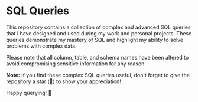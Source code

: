 # SQL Queries
 
This repository contains a collection of complex and advanced SQL queries that I have designed and used during my work and personal projects. These queries demonstrate my mastery of SQL and highlight my ability to solve problems with complex data.

Please note that all column, table, and schema names have been altered to avoid compromising sensitive information for any reason.

**Note:** If you find these complex SQL queries useful, don't forget to give the repository a star (🌟) to show your appreciation!

Happy querying! 🚀
